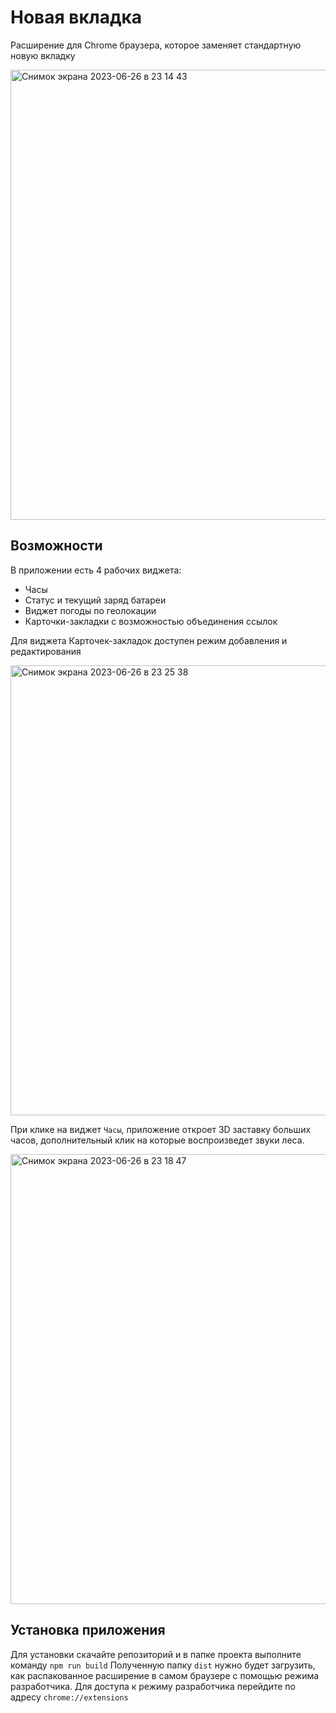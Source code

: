 # Новая вкладка
Расширение для Chrome браузера, которое заменяет стандартную новую вкладку

<img width="720" alt="Снимок экрана 2023-06-26 в 23 14 43" src="https://github.com/evpirogov/new-tab/assets/54399936/9bbf18e9-bbb7-438f-ad9c-40a4d2bde94b">

## Возможности
В приложении есть 4 рабочих виджета:
* Часы
* Статус и текущий заряд батареи
* Виджет погоды по геолокации
* Карточки-закладки с возможностью объединения ссылок

Для виджета Карточек-закладок доступен режим добавления и редактирования

<img width="720" alt="Снимок экрана 2023-06-26 в 23 25 38" src="https://github.com/evpirogov/new-tab/assets/54399936/40511f2c-f237-4771-8bc6-ca039d72ebd7">


При клике на виджет `Часы`, приложение откроет 3D заставку больших часов, дополнительный клик на которые воспроизведет звуки леса.

<img width="720" alt="Снимок экрана 2023-06-26 в 23 18 47" src="https://github.com/evpirogov/new-tab/assets/54399936/150451f8-0fcb-40dc-ac7f-a57bcd6d0bc9">

## Установка приложения
Для установки скачайте репозиторий и в папке проекта выполните команду `npm run build`
Полученную папку `dist` нужно будет загрузить, как распакованное расширение в самом браузере с помощью режима разработчика. 
Для доступа к режиму разработчика перейдите по адресу `chrome://extensions`
